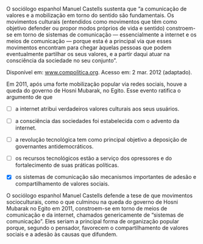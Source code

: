 

O sociólogo espanhol Manuel Castells sustenta que “a comunicação de valores e a mobilização em torno do sentido são fundamentais. Os movimentos culturais (entendidos como movimentos que têm como objetivo defender ou propor modos próprios de vida e sentido) constroem-se em torno de sistemas de comunicação — essencialmente a internet e os meios de comunicação — porque esta é a principal via que esses movimentos encontram para chegar àquelas pessoas que podem eventualmente partilhar os seus valores, e a partir daqui atuar na consciência da sociedade no seu conjunto”.

Disponível em: www.compolitica.org. Acesso em: 2 mar. 2012 (adaptado).

Em 2011, após uma forte mobilização popular via redes sociais, houve a queda do governo de Hosni Mubarak, no Egito. Esse evento ratifica o argumento de que



- [ ] a internet atribui verdadeiros valores culturais aos seus usuários.
- [ ] a consciência das sociedades foi estabelecida com o advento da internet.
- [ ] a revolução tecnológica tem como principal objetivo a deposição de governantes antidemocráticos.
- [ ] os recursos tecnológicos estão a serviço dos opressores e do fortalecimento de suas práticas políticas.
- [x] os sistemas de comunicação são mecanismos importantes de adesão e compartilhamento de valores sociais.


O sociólogo espanhol Manuel Castells defende a tese de que movimentos socioculturais, como o que culminou na queda do governo de Hosni Mubarak no Egito em 2011, constroem-se em torno de meios de comunicação e da internet, chamados genericamente de “sistemas de comunicação”. Eles seriam a principal forma de organização popular porque, segundo o pensador, favorecem o compartilhamento de valores sociais e a adesão às causas que difundem.
